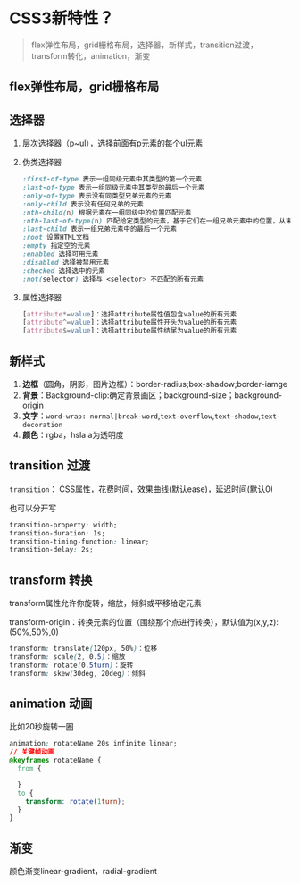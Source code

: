 # CSS3新特性？

> flex弹性布局，grid栅格布局，选择器，新样式，transition过渡，transform转化，animation，渐变

## flex弹性布局，grid栅格布局

## 选择器

1. 层次选择器（p~ul），选择前面有p元素的每个ul元素
2. 伪类选择器

    ```css
    :first-of-type 表示一组同级元素中其类型的第一个元素
    :last-of-type 表示一组同级元素中其类型的最后一个元素
    :only-of-type 表示没有同类型兄弟元素的元素
    :only-child 表示没有任何兄弟的元素
    :nth-child(n) 根据元素在一组同级中的位置匹配元素
    :nth-last-of-type(n) 匹配给定类型的元素，基于它们在一组兄弟元素中的位置，从末尾开始计数
    :last-child 表示一组兄弟元素中的最后一个元素
    :root 设置HTML文档
    :empty 指定空的元素
    :enabled 选择可用元素
    :disabled 选择被禁用元素
    :checked 选择选中的元素
    :not(selector) 选择与 <selector> 不匹配的所有元素
    ```

3. 属性选择器

    ```css
    [attribute*=value]：选择attribute属性值包含value的所有元素
    [attribute^=value]：选择attribute属性开头为value的所有元素
    [attribute$=value]：选择attribute属性结尾为value的所有元素
    ```

## 新样式

   1. **边框**（圆角，阴影，图片边框）：border-radius;box-shadow;border-iamge
   2. **背景**：Background-clip:确定背景画区；background-size；background-origin
   3. **文字**：`word-wrap: normal|break-word`,`text-overflow`,`text-shadow`,`text-decoration`
   4. **颜色**：rgba，hsla a为透明度

## transition 过渡

`transition`： CSS属性，花费时间，效果曲线(默认ease)，延迟时间(默认0)

也可以分开写

```css
transition-property: width; 
transition-duration: 1s;
transition-timing-function: linear;
transition-delay: 2s;
```

## transform 转换

transform属性允许你旋转，缩放，倾斜或平移给定元素

transform-origin：转换元素的位置（围绕那个点进行转换），默认值为(x,y,z):(50%,50%,0)

```css
transform: translate(120px, 50%)：位移
transform: scale(2, 0.5)：缩放
transform: rotate(0.5turn)：旋转
transform: skew(30deg, 20deg)：倾斜
```

## animation 动画

比如20秒旋转一圈

```css
animation: rotateName 20s infinite linear;
// 关键帧动画
@keyframes rotateName {
  from {

  }
  to {
    transform: rotate(1turn);
  }
}
```

## 渐变

颜色渐变linear-gradient，radial-gradient
